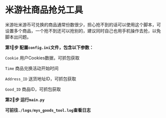# 米游社商品抢兑工具

米游社米游币可兑换的商品通常份数很少，担心抢不到的话可以使用这个脚本，可设置多个商品，一个抢不到还可以抢别的，建议同时自己也用手机操作去抢，以免脚本出问题。

**第1⃣️步 配置`config.ini`文件，包含以下参数：**

  `Cookie` 用户Cookies数据，可抓包获取
  
  `Time` 商品兑换活动开始时间
  
  `Address_ID` 送货地址ID，可抓包获取
  
  `Good_ID` 商品ID，可抓包获取
  
**第2⃣️步 运行`main.py`**

**可前往`./logs/mys_goods_tool.log`查看日志**
